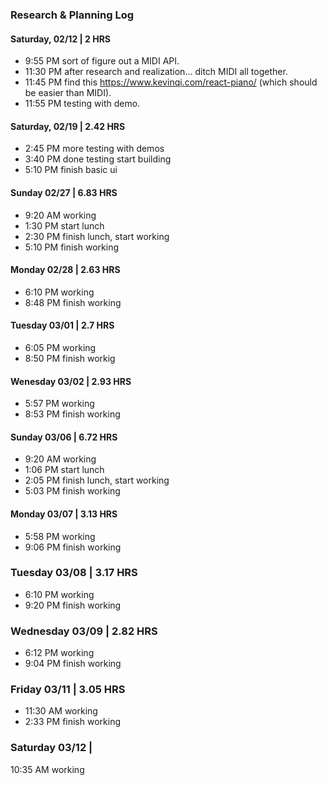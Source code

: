 ### Research & Planning Log
#### Saturday, 02/12 | 2 HRS
* 9:55 PM sort of figure out a MIDI API.
* 11:30 PM after research and realization... ditch MIDI all together.
* 11:45 PM find this https://www.kevinqi.com/react-piano/ (which should be easier than MIDI).
* 11:55 PM testing with demo.
#### Saturday, 02/19 | 2.42 HRS
* 2:45 PM more testing with demos
* 3:40 PM done testing start building
* 5:10 PM finish basic ui
#### Sunday 02/27 | 6.83 HRS
* 9:20 AM working
* 1:30 PM start lunch
* 2:30 PM finish lunch, start working
* 5:10 PM finish working
#### Monday 02/28 | 2.63 HRS
* 6:10 PM working
* 8:48 PM finish working
#### Tuesday 03/01 | 2.7 HRS
* 6:05 PM working
* 8:50 PM finish workig
#### Wenesday 03/02 | 2.93 HRS
* 5:57 PM working
* 8:53 PM finish working
#### Sunday 03/06 | 6.72 HRS
* 9:20 AM working
* 1:06 PM start lunch
* 2:05 PM finish lunch, start working
* 5:03 PM finish working
#### Monday 03/07 | 3.13 HRS
* 5:58 PM working
* 9:06 PM finish working
### Tuesday 03/08 | 3.17 HRS
* 6:10 PM working
* 9:20 PM finish working
### Wednesday 03/09 | 2.82 HRS
* 6:12 PM working
* 9:04 PM finish working
### Friday 03/11 | 3.05 HRS
* 11:30 AM working
* 2:33 PM finish working
### Saturday 03/12 |
10:35 AM working